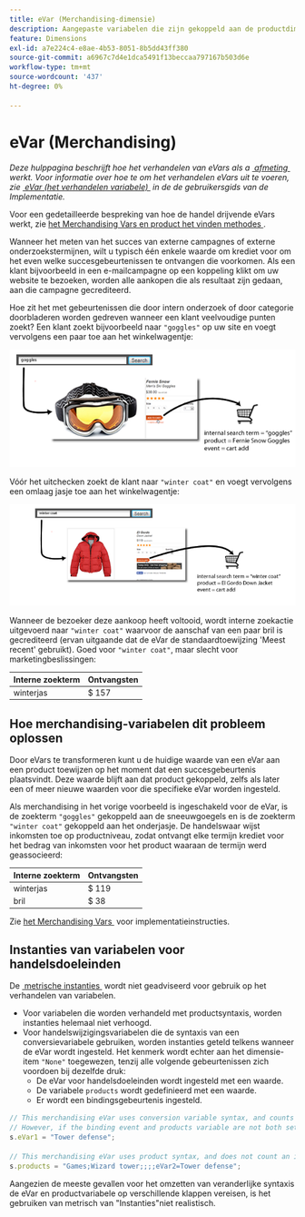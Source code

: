 ```yaml
---
title: eVar (Merchandising-dimensie)
description: Aangepaste variabelen die zijn gekoppeld aan de productdimensie.
feature: Dimensions
exl-id: a7e224c4-e8ae-4b53-8051-8b5dd43ff380
source-git-commit: a6967c7d4e1dca5491f13beccaa797167b503d6e
workflow-type: tm+mt
source-wordcount: '437'
ht-degree: 0%

---
```


# eVar (Merchandising)

*Deze hulppagina beschrijft hoe het verhandelen van eVars als a [&#x200B; afmeting &#x200B;](overview.md) werkt. Voor informatie over hoe te om het verhandelen eVars uit te voeren, zie [&#x200B; eVar (het verhandelen variabele) &#x200B;](/help/implement/vars/page-vars/evar-merchandising.md) in de de gebruikersgids van de Implementatie.*

Voor een gedetailleerde bespreking van hoe de handel drijvende eVars werkt, zie [&#x200B; het Merchandising Vars en product het vinden methodes &#x200B;](/help/admin/tools/manage-rs/edit-settings/conversion-var-admin/merchandising-evars.md).

Wanneer het meten van het succes van externe campagnes of externe onderzoekstermijnen, wilt u typisch één enkele waarde om krediet voor om het even welke succesgebeurtenissen te ontvangen die voorkomen. Als een klant bijvoorbeeld in een e-mailcampagne op een koppeling klikt om uw website te bezoeken, worden alle aankopen die als resultaat zijn gedaan, aan die campagne gecrediteerd.

Hoe zit het met gebeurtenissen die door intern onderzoek of door categorie doorbladeren worden gedreven wanneer een klant veelvoudige punten zoekt? Een klant zoekt bijvoorbeeld naar `"goggles"` op uw site en voegt vervolgens een paar toe aan het winkelwagentje:

![&#x200B; Voorbeeld van Goggles &#x200B;](assets/merch-example-goggles.png)

Vóór het uitchecken zoekt de klant naar `"winter coat"` en voegt vervolgens een omlaag jasje toe aan het winkelwagentje:

![&#x200B; Voorbeeld van de Hoek &#x200B;](assets/merch-example-coat.png)

Wanneer de bezoeker deze aankoop heeft voltooid, wordt interne zoekactie uitgevoerd naar `"winter coat"` waarvoor de aanschaf van een paar bril is gecrediteerd (ervan uitgaande dat de eVar de standaardtoewijzing &#39;Meest recent&#39; gebruikt). Goed voor `"winter coat"`, maar slecht voor marketingbeslissingen:

| Interne zoekterm | Ontvangsten |
|---|---|
| winterjas | $ 157 |

## Hoe merchandising-variabelen dit probleem oplossen

Door eVars te transformeren kunt u de huidige waarde van een eVar aan een product toewijzen op het moment dat een succesgebeurtenis plaatsvindt. Deze waarde blijft aan dat product gekoppeld, zelfs als later een of meer nieuwe waarden voor die specifieke eVar worden ingesteld.

Als merchandising in het vorige voorbeeld is ingeschakeld voor de eVar, is de zoekterm `"goggles"` gekoppeld aan de sneeuwgoegels en is de zoekterm `"winter coat"` gekoppeld aan het onderjasje. De handelswaar wijst inkomsten toe op productniveau, zodat ontvangt elke termijn krediet voor het bedrag van inkomsten voor het product waaraan de termijn werd geassocieerd:

| Interne zoekterm | Ontvangsten |
|---|---|
| winterjas | $ 119 |
| bril | $ 38 |

Zie [&#x200B; het Merchandising Vars &#x200B;](/help/implement/vars/page-vars/evar-merchandising.md) voor implementatieinstructies.

## Instanties van variabelen voor handelsdoeleinden

De [&#x200B; metrische instanties &#x200B;](../metrics/instances.md) wordt niet geadviseerd voor gebruik op het verhandelen van variabelen.

* Voor variabelen die worden verhandeld met productsyntaxis, worden instanties helemaal niet verhoogd.
* Voor handelswijzigingsvariabelen die de syntaxis van een conversievariabele gebruiken, worden instanties geteld telkens wanneer de eVar wordt ingesteld. Het kenmerk wordt echter aan het dimensie-item `"None"` toegewezen, tenzij alle volgende gebeurtenissen zich voordoen bij dezelfde druk:
   * De eVar voor handelsdoeleinden wordt ingesteld met een waarde.
   * De variabele `products` wordt gedefinieerd met een waarde.
   * Er wordt een bindingsgebeurtenis ingesteld.

```js
// This merchandising eVar uses conversion variable syntax, and counts an instance.
// However, if the binding event and products variable are not both set, the instance attributes to "None".
s.eVar1 = "Tower defense";

// This merchandising eVar uses product syntax, and does not count an instance.
s.products = "Games;Wizard tower;;;;eVar2=Tower defense";
```

Aangezien de meeste gevallen voor het omzetten van veranderlijke syntaxis de eVar en productvariabele op verschillende klappen vereisen, is het gebruiken van metrisch van &quot;Instanties&quot;niet realistisch.
